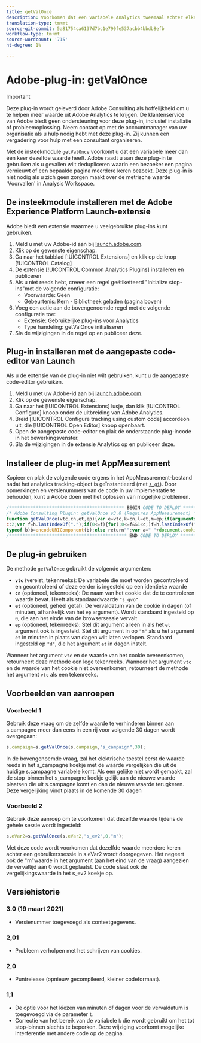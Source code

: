 ```yaml
---
title: getValOnce
description: Voorkomen dat een variabele Analytics tweemaal achter elkaar op dezelfde waarde wordt ingesteld.
translation-type: tm+mt
source-git-commit: 5a81754ca6137d7bc1e790fe537acbb4bbdb8efb
workflow-type: tm+mt
source-wordcount: '715'
ht-degree: 1%

---
```



# Adobe-plug-in: getValOnce

>[!IMPORTANT]
>
>Deze plug-in wordt geleverd door Adobe Consulting als hoffelijkheid om u te helpen meer waarde uit Adobe Analytics te krijgen. De klantenservice van Adobe biedt geen ondersteuning voor deze plug-in, inclusief installatie of probleemoplossing. Neem contact op met de accountmanager van uw organisatie als u hulp nodig hebt met deze plug-in. Zij kunnen een vergadering voor hulp met een consultant organiseren.

Met de insteekmodule `getValOnce` voorkomt u dat een variabele meer dan één keer dezelfde waarde heeft. Adobe raadt u aan deze plug-in te gebruiken als u gevallen wilt dedupliceren waarin een bezoeker een pagina vernieuwt of een bepaalde pagina meerdere keren bezoekt. Deze plug-in is niet nodig als u zich geen zorgen maakt over de metrische waarde &#39;Voorvallen&#39; in Analysis Workspace.

## De insteekmodule installeren met de Adobe Experience Platform Launch-extensie

Adobe biedt een extensie waarmee u veelgebruikte plug-ins kunt gebruiken.

1. Meld u met uw Adobe-id aan bij [launch.adobe.com](https://launch.adobe.com).
1. Klik op de gewenste eigenschap.
1. Ga naar het tabblad [!UICONTROL Extensions] en klik op de knop [!UICONTROL Catalog]
1. De extensie [!UICONTROL Common Analytics Plugins] installeren en publiceren
1. Als u niet reeds hebt, creeer een regel geëtiketteerd &quot;Initialize stop-ins&quot;met de volgende configuratie:
   * Voorwaarde: Geen
   * Gebeurtenis: Kern - Bibliotheek geladen (pagina boven)
1. Voeg een actie aan de bovengenoemde regel met de volgende configuratie toe:
   * Extensie: Gebruikelijke plug-ins voor Analytics
   * Type handeling: getValOnce initialiseren
1. Sla de wijzigingen in de regel op en publiceer deze.

## Plug-in installeren met de aangepaste code-editor van Launch

Als u de extensie van de plug-in niet wilt gebruiken, kunt u de aangepaste code-editor gebruiken.

1. Meld u met uw Adobe-id aan bij [launch.adobe.com](https://launch.adobe.com).
1. Klik op de gewenste eigenschap.
1. Ga naar het [!UICONTROL Extensions] lusje, dan klik [!UICONTROL Configure] knoop onder de uitbreiding van Adobe Analytics.
1. Breid [!UICONTROL Configure tracking using custom code] accordeon uit, die [!UICONTROL Open Editor] knoop openbaart.
1. Open de aangepaste code-editor en plak de onderstaande plug-incode in het bewerkingsvenster.
1. Sla de wijzigingen in de extensie Analytics op en publiceer deze.

## Installeer de plug-in met AppMeasurement

Kopieer en plak de volgende code ergens in het AppMeasurement-bestand nadat het analytics tracking-object is geïnstantieerd (met [`s_gi`](../functions/s-gi.md)). Door opmerkingen en versienummers van de code in uw implementatie te behouden, kunt u Adobe doen met het oplossen van mogelijke problemen.

```js
/******************************************* BEGIN CODE TO DEPLOY *******************************************/
/* Adobe Consulting Plugin: getValOnce v3.0 (Requires AppMeasurement) */
function getValOnce(vtc,cn,et,ep){var e=vtc,k=cn,l=et,m=ep;if(arguments&&"-v"===arguments[0])return{plugin:"getValOnce",version:"3.0"};var c=function(){if("undefined"!==typeof window.s_c_il)for(var b=0,a;b<window.s_c_il.length;b++)if(a=window.s_c_il[b],a._c&&"s_c"===a._c)return a}();"undefined"!==typeof c&&(c.contextData.getValOnce="3.0");window.cookieWrite=window.cookieWrite||function(b,a,d){if("string"===typeof b){var h=window.location.hostname,c=window.location.hostname.split(".").length-1;if(h&&!/^[0-9.]+$/.test(h)){c=2<c?
c:2;var f=h.lastIndexOf(".");if(0<=f){for(;0<=f&&1<c;)f=h.lastIndexOf(".",f-1),c--;f=0<f?h.substring(f):h}}g=f;a="undefined"!==typeof a?""+a:"";if(d||""===a)if(""===a&&(d=-60),"number"===typeof d){var e=new Date;e.setTime(e.getTime()+6E4*d)}else e=d;return b&&(document.cookie=encodeURIComponent(b)+"="+encodeURIComponent(a)+"; path=/;"+(d?" expires="+e.toUTCString()+";":"")+(g?" domain="+g+";":""),"undefined"!==typeof cookieRead)?cookieRead(b)===a:!1}};window.cookieRead=window.cookieRead||function(b){if("string"===
typeof b)b=encodeURIComponent(b);else return"";var a=" "+document.cookie,d=a.indexOf(" "+b+"="),c=0>d?d:a.indexOf(";",d);return(b=0>d?"":decodeURIComponent(a.substring(d+2+b.length,0>c?a.length:c)))?b:""};return e&&(k=k||"s_gvo",l=l||0,m="m"===m?6E4:864E5,e!==this.c_r(k))?(c=new Date,c.setTime(c.getTime()+l*m),cookieWrite(k,e,0===l?0:m),e):""};
/******************************************** END CODE TO DEPLOY ********************************************/
```

## De plug-in gebruiken

De methode `getValOnce` gebruikt de volgende argumenten:

* **`vtc`** (vereist, tekenreeks): De variabele die moet worden gecontroleerd en gecontroleerd of deze eerder is ingesteld op een identieke waarde
* **`cn`** (optioneel, tekenreeks): De naam van het cookie dat de te controleren waarde bevat. Heeft als standaardwaarde `"s_gvo"`
* **`et`** (optioneel, geheel getal): De vervaldatum van de cookie in dagen (of minuten, afhankelijk van het  `ep` argument). Wordt standaard ingesteld op `0`, die aan het einde van de browsersessie vervalt
* **`ep`** (optioneel, tekenreeks): Stel dit argument alleen in als het  `et` argument ook is ingesteld. Stel dit argument in op `"m"` als u het argument `et` in minuten in plaats van dagen wilt laten verlopen. Standaard ingesteld op `"d"`, die het argument `et` in dagen instelt.

Wanneer het argument `vtc` en de waarde van het cookie overeenkomen, retourneert deze methode een lege tekenreeks. Wanneer het argument `vtc` en de waarde van het cookie niet overeenkomen, retourneert de methode het argument `vtc` als een tekenreeks.

## Voorbeelden van aanroepen

### Voorbeeld 1

Gebruik deze vraag om de zelfde waarde te verhinderen binnen aan s.campagne meer dan eens in een rij voor volgende 30 dagen wordt overgegaan:

```js
s.campaign=s.getValOnce(s.campaign,"s_campaign",30);
```

In de bovengenoemde vraag, zal het elektrische toestel eerst de waarde reeds in het s_campagne koekje met de waarde vergelijken die uit de huidige s.campagne variabele komt.   Als een gelijke niet wordt gemaakt, zal de stop-binnen het s_campagne koekje gelijk aan de nieuwe waarde plaatsen die uit s.campagne komt en dan de nieuwe waarde terugkeren.   Deze vergelijking vindt plaats in de komende 30 dagen

### Voorbeeld 2

Gebruik deze aanroep om te voorkomen dat dezelfde waarde tijdens de gehele sessie wordt ingesteld:

```js
s.eVar2=s.getValOnce(s.eVar2,"s_ev2",0,"m");
```

Met deze code wordt voorkomen dat dezelfde waarde meerdere keren achter een gebruikerssessie in s.eVar2 wordt doorgegeven.  Het negeert ook de &quot;m&quot;waarde in het argument (aan het eind van de vraag) aangezien de vervaltijd aan 0 wordt geplaatst.   De code slaat ook de vergelijkingswaarde in het s_ev2 koekje op.

## Versiehistorie

### 3.0 (19 maart 2021)

* Versienummer toegevoegd als contextgegevens.

### 2,01

* Probleem verholpen met het schrijven van cookies.

### 2,0

* Puntrelease (opnieuw gecompileerd, kleiner codeformaat).

### 1,1

* De optie voor het kiezen van minuten of dagen voor de vervaldatum is toegevoegd via de parameter `t`.
* Correctie van het bereik van de variabele `k` die wordt gebruikt om het tot stop-binnen slechts te beperken. Deze wijziging voorkomt mogelijke interferentie met andere code op de pagina.
